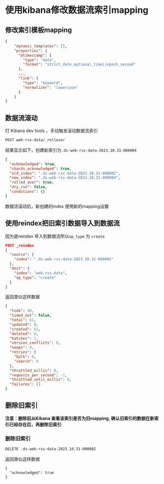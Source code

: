 # 使用kibana修改数据流索引mapping

## 修改索引模板mapping

```json
{
    "dynamic_templates": [],
    "properties": {
      "@timestamp": {
        "type": "date",
        "format": "strict_date_optional_time||epoch_second"
      },
      ...
      "link": {
        "type": "keyword",
        "normalizer": "lowercase"
      }
    }
}
```

## 数据流滚动

打 Kibana dev tools ，手动触发滚动数据流索引

```sh
POST web-rss-data/_rollover
```

结果显示如下，创建新索引为`.ds-web-rss-data-2023.10.31-000004`

```json
{
  "acknowledged": true,
  "shards_acknowledged": true,
  "old_index": ".ds-web-rss-data-2023.10.31-000002",
  "new_index": ".ds-web-rss-data-2023.10.31-000004",
  "rolled_over": true,
  "dry_run": false,
  "conditions": {}
}
```

数据流滚动后，新创建的index 使用新的mapping设置

## 使用reindex把旧索引数据导入到数据流

因为是reindex 导入到数据流所以`op_type` 为 `create`

```json
POST _reindex
{
  "source": {
    "index": ".ds-web-rss-data-2023.10.31-000002"
  },
  "dest": {
    "index": "web-rss-data",
    "op_type": "create"
  }
}
```

返回类似这样数据

```json
{
  "took": 48,
  "timed_out": false,
  "total": 61,
  "updated": 0,
  "created": 61,
  "deleted": 0,
  "batches": 1,
  "version_conflicts": 0,
  "noops": 0,
  "retries": {
    "bulk": 0,
    "search": 0
  },
  "throttled_millis": 0,
  "requests_per_second": -1,
  "throttled_until_millis": 0,
  "failures": []
}
```

## 删除旧索引

**注意：删除前从Kibana 查看该索引是否为旧mapping, 确认旧索引的数据在新索引已经存在后，再删除旧索引**

### 删除旧索引

```sh
DELETE .ds-web-rss-data-2023.10.31-000002
```

返回类似这样数据

```
{
  "acknowledged": true
}
```

